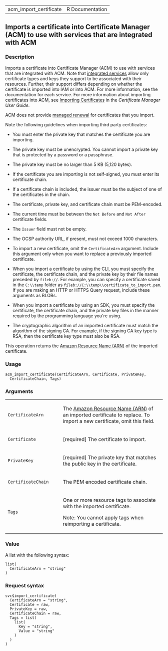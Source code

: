 <table style="width: 100%;">
<tbody>
<tr class="odd">
<td>acm_import_certificate</td>
<td style="text-align: right;">R Documentation</td>
</tr>
</tbody>
</table>

## Imports a certificate into Certificate Manager (ACM) to use with services that are integrated with ACM

### Description

Imports a certificate into Certificate Manager (ACM) to use with
services that are integrated with ACM. Note that [integrated
services](https://docs.aws.amazon.com/acm/latest/userguide/acm-services.html)
allow only certificate types and keys they support to be associated with
their resources. Further, their support differs depending on whether the
certificate is imported into IAM or into ACM. For more information, see
the documentation for each service. For more information about importing
certificates into ACM, see [Importing
Certificates](https://docs.aws.amazon.com/acm/latest/userguide/import-certificate.html)
in the *Certificate Manager User Guide*.

ACM does not provide [managed
renewal](https://docs.aws.amazon.com/acm/latest/userguide/managed-renewal.html)
for certificates that you import.

Note the following guidelines when importing third party certificates:

-   You must enter the private key that matches the certificate you are
    importing.

-   The private key must be unencrypted. You cannot import a private key
    that is protected by a password or a passphrase.

-   The private key must be no larger than 5 KB (5,120 bytes).

-   If the certificate you are importing is not self-signed, you must
    enter its certificate chain.

-   If a certificate chain is included, the issuer must be the subject
    of one of the certificates in the chain.

-   The certificate, private key, and certificate chain must be
    PEM-encoded.

-   The current time must be between the `⁠Not Before⁠` and `⁠Not After⁠`
    certificate fields.

-   The `Issuer` field must not be empty.

-   The OCSP authority URL, if present, must not exceed 1000 characters.

-   To import a new certificate, omit the `CertificateArn` argument.
    Include this argument only when you want to replace a previously
    imported certificate.

-   When you import a certificate by using the CLI, you must specify the
    certificate, the certificate chain, and the private key by their
    file names preceded by `⁠fileb://⁠`. For example, you can specify a
    certificate saved in the `⁠C:\\temp⁠` folder as
    `⁠fileb://C:\\temp\\certificate_to_import.pem⁠`. If you are making an
    HTTP or HTTPS Query request, include these arguments as BLOBs.

-   When you import a certificate by using an SDK, you must specify the
    certificate, the certificate chain, and the private key files in the
    manner required by the programming language you're using.

-   The cryptographic algorithm of an imported certificate must match
    the algorithm of the signing CA. For example, if the signing CA key
    type is RSA, then the certificate key type must also be RSA.

This operation returns the [Amazon Resource Name
(ARN)](https://docs.aws.amazon.com/IAM/latest/UserGuide/reference-arns.html)
of the imported certificate.

### Usage

    acm_import_certificate(CertificateArn, Certificate, PrivateKey,
      CertificateChain, Tags)

### Arguments

<table>
<colgroup>
<col style="width: 35%" />
<col style="width: 65%" />
</colgroup>
<tbody>
<tr class="odd">
<td><code
id="acm_import_certificate_:_CertificateArn">CertificateArn</code></td>
<td><p>The <a
href="https://docs.aws.amazon.com/IAM/latest/UserGuide/reference-arns.html">Amazon
Resource Name (ARN)</a> of an imported certificate to replace. To import
a new certificate, omit this field.</p></td>
</tr>
<tr class="even">
<td><code
id="acm_import_certificate_:_Certificate">Certificate</code></td>
<td><p>[required] The certificate to import.</p></td>
</tr>
<tr class="odd">
<td><code
id="acm_import_certificate_:_PrivateKey">PrivateKey</code></td>
<td><p>[required] The private key that matches the public key in the
certificate.</p></td>
</tr>
<tr class="even">
<td><code
id="acm_import_certificate_:_CertificateChain">CertificateChain</code></td>
<td><p>The PEM encoded certificate chain.</p></td>
</tr>
<tr class="odd">
<td><code id="acm_import_certificate_:_Tags">Tags</code></td>
<td><p>One or more resource tags to associate with the imported
certificate.</p>
<p>Note: You cannot apply tags when reimporting a certificate.</p></td>
</tr>
</tbody>
</table>

### Value

A list with the following syntax:

    list(
      CertificateArn = "string"
    )

### Request syntax

    svc$import_certificate(
      CertificateArn = "string",
      Certificate = raw,
      PrivateKey = raw,
      CertificateChain = raw,
      Tags = list(
        list(
          Key = "string",
          Value = "string"
        )
      )
    )
